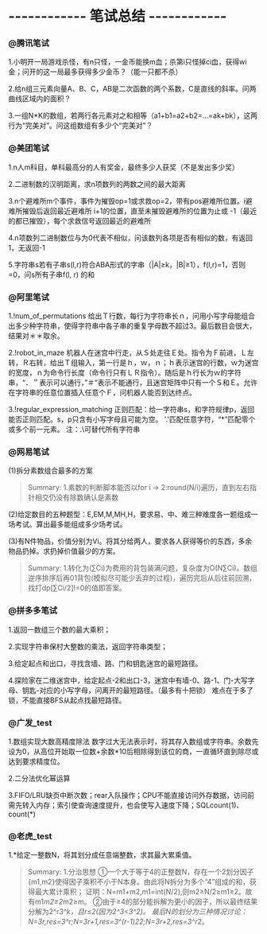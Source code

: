# ------------ 笔试总结 ------------ #


### @腾讯笔试
1.小明开一局游戏杀怪，有n只怪，一金币能换m血；杀第i只怪掉ci血，获得wi金；问开的这一局最多获得多少金币？（能一只都不杀）

2.给n组三元素向量A、B、C，AB是二次函数的两个系数，C是直线的斜率。问两曲线区域内的面积？

3.一组N*K的数组，若两行各元素对之和相等（a1+b1=a2+b2=...=ak+bk），这两行为“完美对”。问这组数组有多少个“完美对”？




### @美团笔试
1.n人m科目，单科最高分的人有奖金，最终多少人获奖（不是发出多少奖）

2.二进制数的汉明距离，求n项数列的两数之间的最大距离

3.n个避难所m个事件，事件为摧毁op=1或求救op=2，带有pos避难所位置。i避难所摧毁后返回最近避难所 i+1的位置，直至未摧毁避难所的位置为止或 -1（最近的都已摧毁），每个求救信号返回最近的避难所

4.n项数列二进制数位与为0代表不相似，问该数列各项是否有相似的数，有返回1，无返回-1

5.字符串s若有子串s(l,r)符合ABA形式的字串（|A|≥k，|B|≥1），f(l,r)=1，否则=0，问s所有子串f(l, r) 的和




### @阿里笔试
1.!num_of_permutations
给出Ｔ行数，每行为字符串长ｎ，问用小写字母能组合出多少种字符串，使得字符串中各子串的重复字母数不超过3。最后数目会很大，结果对＊＊取余。


2.!robot_in_maze
机器人在迷宫中行走，从Ｓ处走往Ｅ处。指令为Ｆ前进，Ｌ左转，Ｒ右转，给出Ｔ组输入，第一行是ｈ，ｗ，ｎ；ｈ表示迷宫的行数，ｗ为迷宫的宽度，ｎ为命令行长度（命令行只有ＬＲ指令）。随后是ｈ行长为ｗ的字符串，“．＂表示可以通行，”＃“表示不能通行，且迷宫矩阵中只有一个Ｓ和Ｅ。允许在字符串的任意位置插入任意个Ｆ，问机器人能否到达终点。


3.!regular_expression_matching
正则匹配：给一字符串s，和字符规律p，返回能否正则匹配。s，p只含有小写字母且可能为空。
'.'匹配任意字符，“\*”匹配零个或多个前一元素。
注：.\可替代所有字符串




### @网易笔试
(1)拆分素数组合最多的方案
>Summary:
1.素数的判断脚本能否以for i -> 2:round(N/i)遍历，直到左右指针相交仍没有除数确认是素数

(2)给定数目的五种题型：E,EM,M,MH,H，要求易、中、难三种难度各一题组成一场考试。算出最多能组成多少场考试。

(3)有N件物品，价值分别为Vi。将其分给两人，要求各人获得等价的东西，多余物品扔掉。求扔掉价值最少的方案。
>Summary:
1.转化为(∑Ci)为费用的背包装满问题，复杂度为O(N∑Ci)。数组逆序排序后再01背包(模拟尽可能少丢弃的过程)，遍历完后从后往前回溯，找打dp[∑Ci/2]!=0的值即答案。




### @拼多多笔试
1.返回一数组三个数的最大乘积；

2.实现字符串保村大整数的乘法，返回字符串类型；

3.给定起点和出口，寻找含墙、路、门和钥匙迷宫的最短路径。

4.探险家在二维迷宫中，给定起点-2和出口-3，迷宫中有墙-0、路-1、门-大写字母、钥匙-对应的小写字母，问离开的最短路径。（最多有十把锁）
难点在于多了锁，不能直接BFS从起点找最短路径。




### @广发_test
1.数组实现大数高精度除法
数字过大无法表示时，将其存入数组或字符串。余数先设为0，从高位开始取一位数+余数*10后相除得到该位的商，一直循环直到除尽或达到要求精度位。

2.二分法优化幂运算

3.FIFO/LRU缺页中断次数；rear入队操作；CPU不能直接访问外存数据，访问前需先转入内存；索引使查询速度提升，也会使写入速度下降；SQLcount(1)、count(*)




### @老虎_test
1.*给定一整数N，将其划分成任意端整数，求其最大累乘值。
>Summary:
1.分治思想
①一个大于等于4的正整数N，存在一个2划分因子{m1,m2}使得因子乘积不小于N本身。由此将N拆分为多个“4”组成的和，获得最大累计乘积；
证明：N=m1+m2,m1=int(N/2),则m2≥N/2≥m1≥2。故有m1*m2≥2*m2≥m。
②由于≥4的部分能拆解为更小的因子，所以最终结果分解为2^r*3^k，且r≤2(因为2^3<3^2)。
最后N的划分为三种情况讨论：N=3r,res=3^r;N=3r+1,res=3^(r-1)*2*2;N=3r+2,res=3^r*2。